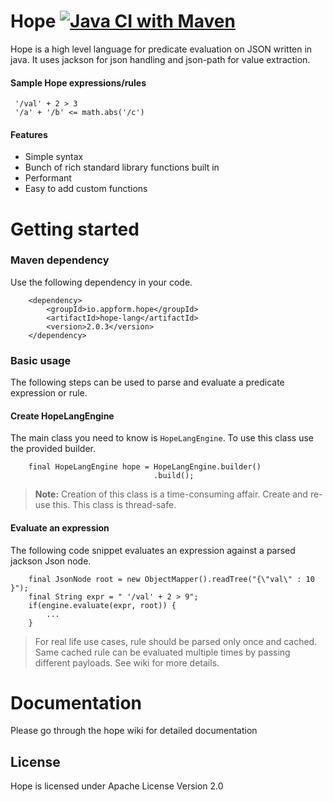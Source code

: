 # Hope [![Java CI with Maven](https://github.com/santanusinha/hope/actions/workflows/ci.yml/badge.svg)](https://github.com/santanusinha/hope/actions/workflows/ci.yml)
Hope is a high level language for predicate evaluation on JSON written in java. It uses jackson for json handling and json-path for value extraction.

#### Sample Hope expressions/rules
```
 '/val' + 2 > 3
 '/a' + '/b' <= math.abs('/c')
 ```
 
#### Features
- Simple syntax
- Bunch of rich standard library functions built in
- Performant
- Easy to add custom functions
# Getting started

### Maven dependency
Use the following dependency in your code.
```
    <dependency>
        <groupId>io.appform.hope</groupId>
        <artifactId>hope-lang</artifactId>
        <version>2.0.3</version>
    </dependency>
```

### Basic usage
The following steps can be used to parse and evaluate a predicate expression or rule.
#### Create HopeLangEngine
The main class you need to know is `HopeLangEngine`. To use this class use the provided builder.
```
    final HopeLangEngine hope = HopeLangEngine.builder()
                                .build();
```
> **Note:** Creation of this class is a time-consuming affair. Create and re-use this. This class is thread-safe.
#### Evaluate an expression
The following code snippet evaluates an expression against a parsed jackson Json node.
```
    final JsonNode root = new ObjectMapper().readTree("{\"val\" : 10 }");
    final String expr = " '/val' + 2 > 9";
    if(engine.evaluate(expr, root)) {
        ...
    }
```

> For real life use cases, rule should be parsed only once and cached. Same cached rule can be evaluated multiple times by passing different payloads. See wiki for more details.

# Documentation
Please go through the hope wiki for detailed documentation

## License
Hope is licensed under Apache License Version 2.0
